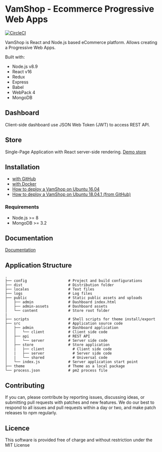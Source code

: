 # VamShop - Ecommerce Progressive Web Apps

[![CircleCI](https://circleci.com/gh/vamshop/vamshop/tree/master.svg?style=svg)](https://circleci.com/gh/vamshop/vamshop/tree/master)

VamShop is React and Node.js based eCommerce platform. Allows creating a Progressive Web Apps.

Built with:
* Node.js v8.9
* React v16
* Redux
* Express
* Babel
* WebPack 4
* MongoDB

## Dashboard
Client-side dashboard use JSON Web Token (JWT) to access REST API.

## Store
Single-Page Application with React server-side rendering. [Demo store](https://vamshop.ru)

## Installation

- [with GitHub](https://github.com/vamshop/vamshop/blob/master/docs/getting-started.md)
- [with Docker](https://github.com/vamshop/vamshop/blob/master/docs/getting-started-docker.md)
- [How to deploy a VamShop on Ubuntu 16.04](https://github.com/vamshop/vamshop/blob/master/docs/how-to-deploy-a-vamshop-on-ubuntu-16-04.md)
- [How to deploy a VamShop on Ubuntu 18.04.1 (from GitHub)](https://github.com/vamshop/vamshop/blob/master/docs/how-to-deploy-a-vamshop-on-ubuntu-18-04-1-github.md)

### Requirements
* Node.js >= 8
* MongoDB >= 3.2


## Documentation

[Documentation](https://github.com/vamshop/vamshop/tree/master/docs)


## Application Structure

```
.
├── config                   # Project and build configurations
├── dist                     # Distribution folder
├── locales                  # Text files
├── logs                     # Log files
├── public                   # Static public assets and uploads
│   ├── admin                # Dashboard index.html
│   ├── admin-assets         # Dashboard assets
│   └── content              # Store root folder
|
├── scripts                  # Shell scripts for theme install/export
├── src                      # Application source code
│   ├── admin                # Dashboard application
│   │   └── client           # Client side code
│   ├── api                  # REST API
│   │   └── server           # Server side code
│   ├── store                # Store application
│   |   ├── client             # Client side code
│   |   ├── server             # Server side code
│   |   └── shared             # Universal code
│   └── index.js             # Server application start point
├── theme                    # Theme as a local package
└── process.json             # pm2 process file
```


## Contributing

If you can, please contribute by reporting issues, discussing ideas, or submitting pull requests with patches and new features. We do our best to respond to all issues and pull requests within a day or two, and make patch releases to npm regularly.


## Licence

This software is provided free of charge and without restriction under the MIT License

